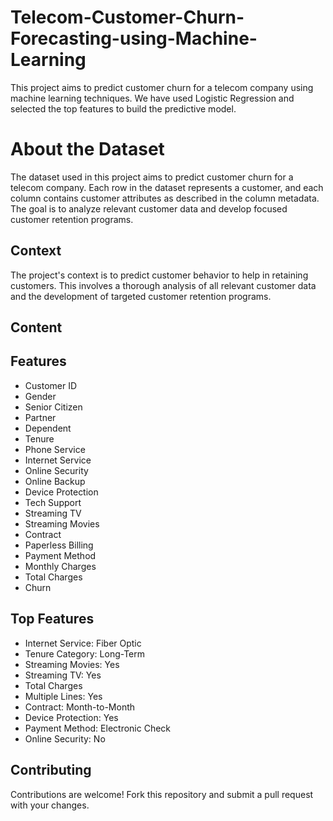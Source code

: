 # Telecom-Customer-Churn-Forecasting-using-Machine-Learning

This project aims to predict customer churn for a telecom company using machine learning techniques. We have used Logistic Regression and selected the top features to build the predictive model.

# About the Dataset

The dataset used in this project aims to predict customer churn for a telecom company. Each row in the dataset represents a customer, and each column contains customer attributes as described in the column metadata. The goal is to analyze relevant customer data and develop focused customer retention programs.

## Context

The project's context is to predict customer behavior to help in retaining customers. This involves a thorough analysis of all relevant customer data and the development of targeted customer retention programs.

## Content

## Features

- Customer ID
- Gender
- Senior Citizen
- Partner
- Dependent
- Tenure
- Phone Service
- Internet Service
- Online Security
- Online Backup
- Device Protection
- Tech Support
- Streaming TV
- Streaming Movies
- Contract
- Paperless Billing
- Payment Method
- Monthly Charges
- Total Charges
- Churn

## Top Features

- Internet Service: Fiber Optic
- Tenure Category: Long-Term
- Streaming Movies: Yes
- Streaming TV: Yes
- Total Charges
- Multiple Lines: Yes
- Contract: Month-to-Month
- Device Protection: Yes
- Payment Method: Electronic Check
- Online Security: No

## Contributing

Contributions are welcome! Fork this repository and submit a pull request with your changes.
